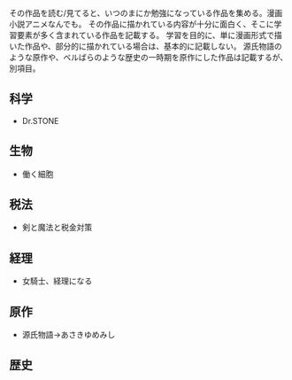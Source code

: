 その作品を読む/見てると、いつのまにか勉強になっている作品を集める。漫画小説アニメなんでも。
その作品に描かれている内容が十分に面白く、そこに学習要素が多く含まれている作品を記載する。
学習を目的に、単に漫画形式で描いた作品や、部分的に描かれている場合は、基本的に記載しない。
源氏物語のような原作や、ベルばらのような歴史の一時期を原作にした作品は記載するが、別項目。

## 科学

- Dr.STONE

## 生物

- 働く細胞

## 税法

- 剣と魔法と税金対策

## 経理

- 女騎士、経理になる

## 原作

- 源氏物語→あさきゆめみし

## 歴史